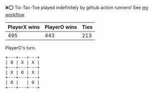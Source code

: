 :x::o: Tic-Tac-Toe played indefinitely by github action runners! See [my workflow](.github/workflows/play.yaml).

|PlayerX wins|PlayerO wins|Ties|
|-|-|-|
|495|443|213|

PlayerO's turn.

<pre>
+---+---+---+
| O | X | X |
+---+---+---+
| X | O | X |
+---+---+---+
| O |   | O |
+---+---+---+
</pre>